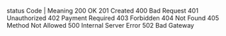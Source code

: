 status Code  |  Meaning
200	            OK
201	            Created
400	            Bad Request
401	            Unauthorized
402	            Payment Required
403	            Forbidden
404	            Not Found
405	            Method Not Allowed
500	            Internal Server Error
502	            Bad Gateway